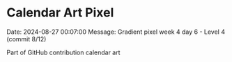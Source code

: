 # Calendar Art Pixel

Date: 2024-08-27 00:07:00
Message: Gradient pixel week 4 day 6 - Level 4 (commit 8/12)

Part of GitHub contribution calendar art
